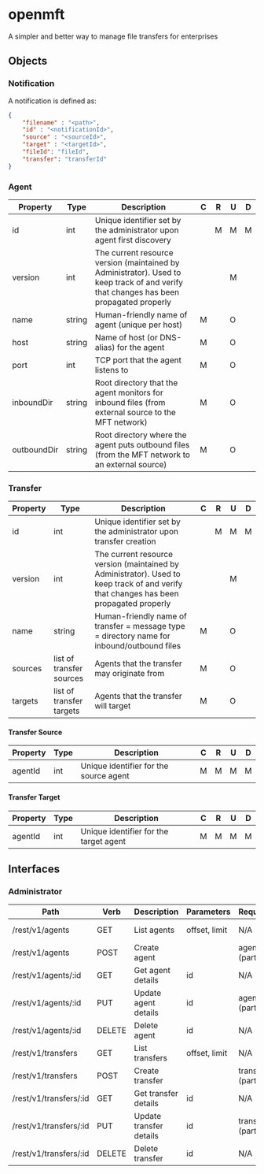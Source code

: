 # openmft

A simpler and better way to manage file transfers for enterprises

## Objects

### Notification
A notification is defined as:
```json
{ 
    "filename" : "<path>",
    "id" : "<notificationId>",
	"source" : "<sourceId>",
	"target" : "<targetId>",
	"fileId": "fileId",
	"transfer": "transferId" 
}
```

### Agent

Property | Type | Description | C | R | U | D
--- | --- | --- | --- | --- | --- | ---
id | int | Unique identifier set by the administrator upon agent first discovery | | M | M | M
version | int | The current resource version (maintained by Administrator). Used to keep track of and verify that changes has been propagated properly | | | M |
name | string | Human-friendly name of agent (unique per host) | M | | O |
host | string | Name of host (or DNS-alias) for the agent | M | | O |
port | int | TCP port that the agent listens to | M | | O |
inboundDir | string | Root directory that the agent monitors for inbound files (from external source to the MFT network) | M | | O |
outboundDir | string | Root directory where the agent puts outbound files (from the MFT network to an external source) | M | | O |

### Transfer

Property | Type | Description | C | R | U | D
--- | --- | --- | --- | --- | --- | ---
id | int | Unique identifier set by the administrator upon transfer creation | | M | M | M
version | int | The current resource version (maintained by Administrator). Used to keep track of and verify that changes has been propagated properly | | | M |
name | string | Human-friendly name of transfer = message type = directory name for inbound/outbound files | M | | O |
sources | list of transfer sources | Agents that the transfer may originate from | M | | O |
targets | list of transfer targets | Agents that the transfer will target | M | | O |

#### Transfer Source
Property | Type | Description | C | R | U | D
--- | --- | --- | --- | --- | --- | ---
agentId | int | Unique identifier for the source agent | M | M | M | M

#### Transfer Target
Property | Type | Description | C | R | U | D
--- | --- | --- | --- | --- | --- | ---
agentId | int | Unique identifier for the target agent | M | M | M | M



## Interfaces

### Administrator

Path | Verb | Description | Parameters | Request | Response
--- | --- | --- | --- | --- | ---
/rest/v1/agents | GET | List agents | offset, limit | N/A | list of agents
/rest/v1/agents | POST | Create agent | | agent (partial) | agent
/rest/v1/agents/:id | GET | Get agent details | id | N/A | agent
/rest/v1/agents/:id | PUT | Update agent details | id | agent (partial) | agent
/rest/v1/agents/:id | DELETE | Delete agent | id | N/A | N/A
/rest/v1/transfers | GET | List transfers | offset, limit | N/A | list of transfers
/rest/v1/transfers | POST | Create transfer | | transfer (partial) | transfer
/rest/v1/transfers/:id | GET | Get transfer details | id | N/A | transfer
/rest/v1/transfers/:id | PUT | Update transfer details | id | transfer (partial) | transfer
/rest/v1/transfers/:id | DELETE | Delete transfer | id | N/A | N/A
